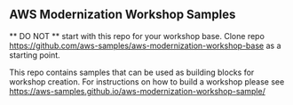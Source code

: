 ## AWS Modernization Workshop Samples

** DO NOT ** start with this repo for your workshop base. Clone repo https://github.com/aws-samples/aws-modernization-workshop-base as a starting point. 

This repo contains samples that can be used as building blocks for workshop creation.  For instructions on how to build a workshop please see https://aws-samples.github.io/aws-modernization-workshop-sample/ 


